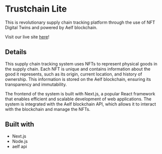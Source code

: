 # Trustchain Lite

This is revolutionary supply chain tracking platform through the use of NFT Digital Twins and powered by Aelf blockchain.

Visit our live site [here](https://fintechchallenge.vercel.app/)!

## Details

This supply chain tracking system uses NFTs to represent physical goods in the supply chain. Each NFT is unique and contains information about the good it represents, such as its origin, current location, and history of ownership. This information is stored on the Aelf blockchain, ensuring its transparency and immutability.

The frontend of the system is built with Next.js, a popular React framework that enables efficient and scalable development of web applications. The system is integrated with the Aelf blockchain API, which allows it to interact with the blockchain and manage the NFTs.

## Built with
- Next.js
- Node.js
- aelf api

